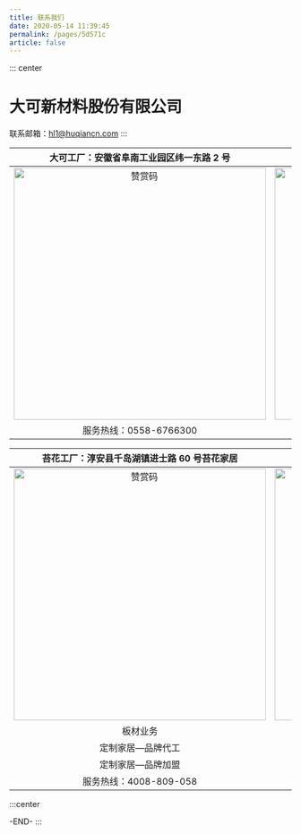 ```yaml
---
title: 联系我们
date: 2020-05-14 11:39:45
permalink: /pages/5d571c
article: false
---
```


::: center

# 大可新材料股份有限公司

联系邮箱：hl1@huqiancn.com
:::

|             大可工厂：安徽省阜南工业园区纬一东路 2 号              |                  沪千工厂：新沂市经济开发区瓦窑镇马庄村                   |
| :----------------------------------------------------------------: | :-----------------------------------------------------------------------: |
| <img :src="$withBase('/news/news022.jpg')" alt="赞赏码" width=450> | <img :src="$withBase('/news/news023.jpg')" alt="Wechat QRcode" width=450> |
|                       服务热线：0558-6766300                       |                          服务热线：0516-88586608                          |

|            苔花工厂：淳安县千岛湖镇进士路 60 号苔花家居            |              运营中心：杭州市滨江区招商信雅达国际 2 幢 41 楼              |
| :----------------------------------------------------------------: | :-----------------------------------------------------------------------: |
| <img :src="$withBase('/news/news024.jpg')" alt="赞赏码" width=450> | <img :src="$withBase('/news/news025.jpg')" alt="Wechat QRcode" width=450> |
|                              板材业务                              |                       联系电话：18605072323（钱总）                       |
|                         定制家居—品牌代工                          |                       联系电话：18858139068（王总）                       |
|                         定制家居—品牌加盟                          |                       联系电话：13735538850（毛总）                       |
|                       服务热线：4008-809-058                       |                          服务热线:0571-86601968                           |

:::center

-END-
:::
